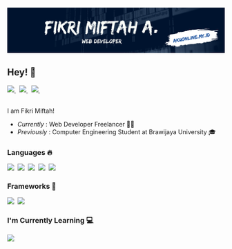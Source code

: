 <img src="https://github.com/vkr16/vkr16/blob/main/images/header.jpg?raw=true"></img>

## Hey! 👋

<a href="https://twitter.com/pisangbenyek/">
<img src="https://img.shields.io/static/v1?label=Twitter&message=@pisangbenyek&color=1d9bf0&show-icon=true&icon=twitter&style=flat-square&logo=twitter&logoColor=fff"></img>
</a>&nbsp;

<a href="mailto:fikri.droid16@gmail.com">
<img src="https://img.shields.io/static/v1?label=Email&message=fikri.droid16@gmail.com&color=ea4335&show-icon=true&icon=twitter&style=flat-square&logo=gmail&logoColor=fff"></img>
</a>&nbsp;

<a href="https://www.akuonline.my.id">
<img src="https://img.shields.io/static/v1?label=Website&message=akuonline.my.id&color=ff4444&show-icon=true&icon=twitter&style=flat-square&logo=google-chrome&logoColor=fff"></img>
</a>&nbsp;


<br>
<br>

I am Fikri Miftah!

- _Currently_ : Web Developer Freelancer 👨‍💻
- _Previously_ : Computer Engineering Student at Brawijaya University 🎓

### Languages 🔥

<img src="https://img.shields.io/badge/HTML 5-fc490b?style=flat-square"></img>&nbsp;
<img src="https://img.shields.io/badge/CSS 3-2196f3?style=flat-square"></img>&nbsp;
<img src="https://img.shields.io/badge/Javascript-ffdf00?style=flat-square"></img>&nbsp;
<img src="https://img.shields.io/badge/PHP 7+-777bb3?style=flat-square"></img>&nbsp;
<img src="https://img.shields.io/badge/MySQL-f29221?style=flat-square"></img>&nbsp;

### Frameworks 🚀

<img src="https://img.shields.io/badge/Bootstrap 4+-5e3b7f?style=flat-square"></img>&nbsp;
<img src="https://img.shields.io/badge/CodeIgniter 4+-f04e37?style=flat-square"></img>&nbsp;

### I'm Currently Learning 💻

<img src="https://img.shields.io/badge/Node JS-026e00?style=flat-square"></img>&nbsp;
